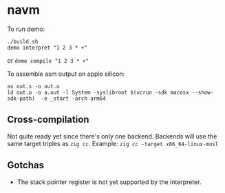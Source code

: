 # navm

To run demo:
```
./build.sh
demo interpret "1 2 3 * +"
```
or
`demo compile "1 2 3 * +"`

To assemble asm output on apple silicon:

```
as out.s -o out.o
ld out.o -o a.out -l System -syslibroot $(xcrun -sdk macosx --show-sdk-path)  -e _start -arch arm64
```

## Cross-compilation
Not quite ready yet since there's only one backend. Backends will use the same target triples as `zig cc`.
Example: `zig cc -target x86_64-linux-musl`

## Gotchas
- The stack pointer register is not yet supported by the interpreter.
